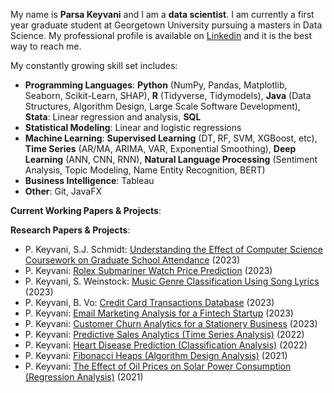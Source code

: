 My name is **Parsa Keyvani** and I am a **data scientist**. I am currently a first year graduate student at Georgetown University pursuing a masters in Data Science.
My professional profile is available on [Linkedin](https://www.linkedin.com/in/parsa-keyvani/) and it is the best way to reach me. 

My constantly growing skill set includes: 
* **Programming Languages**: **Python** (NumPy, Pandas, Matplotlib, Seaborn, Scikit-Learn, SHAP), **R** (Tidyverse, Tidymodels), **Java** (Data Structures, Algorithm Design, Large Scale Software Development), **Stata**: Linear regression and analysis, **SQL**
* **Statistical Modeling**: Linear and logistic regressions
* **Machine Learning**: **Supervised Learning** (DT, RF, SVM, XGBoost, etc), **Time Series** (AR/MA, ARIMA, VAR, Exponential Smoothing), **Deep Learning** (ANN, CNN, RNN), **Natural Language Processing** (Sentiment Analysis, Topic Modeling, Name Entity Recognition, BERT)
* **Business Intelligence**: Tableau
* **Other**: Git, JavaFX

**Current Working Papers & Projects**:



**Research Papers & Projects**:
* P. Keyvani, S.J. Schmidt: [Understanding the Effect of Computer Science Coursework on Graduate School Attendance](https://github.com/keyvanip/thesis/blob/main/Thesis%20Report%20-%20Parsa-2-1.pdf) (2023)
* P. Keyvani: [Rolex Submariner Watch Price Prediction](https://github.com/keyvanip/Rolex_Price_Prediction/blob/main/Rolex_Watch_Prediction.ipynb) (2023)
* P. Keyvani, S. Weinstock: [Music Genre Classification Using Song Lyrics](https://github.com/keyvanip/music_genre_classification/tree/main) (2023)
* P. Keyvani, B. Vo: [Credit Card Transactions Database](https://devpost.com/software/credit-card-transactions-database) (2023)
* P. Keyvani: [Email Marketing Analysis for a Fintech Startup](https://github.com/keyvanip/EmailMarketing/blob/main/README.md) (2023)
* P. Keyvani: [Customer Churn Analytics for a Stationery Business](https://github.com/keyvanip/ChurnPrediction.git) (2023)
* P. Keyvani: [Predictive Sales Analytics (Time Series Analysis)](https://github.com/keyvanip/ECO-312-Seminar-in-Forecasting.git) (2022)
* P. Keyvani: [Heart Disease Prediction (Classification Analysis)](https://github.com/keyvanip/Heart-Disease-Prediction.git) (2022)
* P. Keyvani: [Fibonacci Heaps (Algorithm Design Analysis)](https://github.com/keyvanip/CSC250-Algorithm-Design-and-Analysis.git) (2021)
* P. Keyvani: [The Effect of Oil Prices on Solar Power Consumption (Regression Analysis)](https://github.com/keyvanip/ECO243-Intro-to-Econometrics.git) (2021)
            
